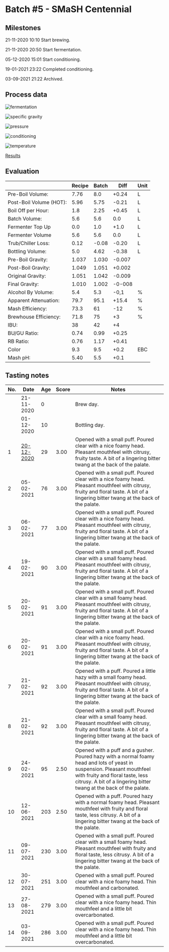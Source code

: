 # Batch #5 - SMaSH Centennial

## Milestones

21-11-2020 10:10 Start brewing.

21-11-2020 20:50 Start fermentation.

05-12-2020 15:01 Start conditioning.

19-01-2021 23:22 Completed conditioning.

03-09-2021 21:22 Archived.

## Process data

![fermentation](fermentation.png)

![specific gravity](gravity.png)

![pressure](pressure.png)

![conditioning](conditioning.png)

![temperature](temperature.png)

[Results](./Batch_5_SMaSH_Centennial_results.pdf)

## Evaluation

|                         | Recipe | Batch | Diff   | Unit |
|-------------------------|--------|-------|--------|------|
| Pre-Boil Volume:        | 7.76   | 8.0   | +0.24  | L    |
| Post-Boil Volume (HOT): | 5.96   | 5.75  | -0.21  | L    |
| Boil Off per Hour:      | 1.8    | 2.25  | +0.45  | L    |
| Batch Volume:           | 5.6    | 5.6   | 0.0    | L    |
| Fermenter Top Up        | 0.0    | 1.0   | +1.0   | L    |
| Fermenter Volume        | 5.6    | 5.6   | 0.0    | L    |
| Trub/Chiller Loss:      | 0.12   | -0.08 | -0.20  | L    |
| Bottling Volume:        | 5.0    | 4.62  | -0.38  | L    |
| Pre-Boil Gravity:       | 1.037  | 1.030 | -0.007 |      |
| Post-Boil Gravity:      | 1.049  | 1.051 | +0.002 |      |
| Original Gravity:       | 1.051  | 1.042 | -0.009 |      |
| Final Gravity:          | 1.010  | 1.002 | -0-008 |      |
| Alcohol By Volume:      | 5.4    | 5.3   | -0,1   | %    |
| Apparent Attenuation:   | 79.7   | 95.1  | +15.4  | %    |
| Mash Efficiency:        | 73.3   | 61    | -12    | %    |
| Brewhouse Efficiency:   | 71.8   | 75    | +3     | %    |
| IBU:                    | 38     | 42    | +4     |      |
| BU/GU Ratio:            | 0.74   | 0.99  | +0.25  |      |
| RB Ratio:               | 0.76   | 1.17  | +0.41  |      |
| Color                   | 9.3    | 9.5   | +0.2   | EBC  |
| Mash pH:                | 5.40   | 5.5   | +0.1   |      |

## Tasting notes

| No. | Date       | Age | Score | Notes |
|-----|------------|-----|-------|-------|
|     | 21-11-2020 |   0 |       | Brew day. |
|     | 01-12-2020 |  10 |       | Bottling day. |
|   1 | [20-12-2020](20201220_Batch_5_SMaSH_Centennial_BJCP_Scoresheet_1_14.pdf) |  29 |  3.00 | Opened with a small puff. Poured clear with a nice foamy head. Pleasant mouthfeel with citrusy, fruity taste. A bit of a lingering bitter twang at the back of the palate. |
|   2 | 05-02-2021 |  76 |  3.00 | Opened with a small puff. Poured clear with a nice foamy head. Pleasant mouthfeel with citrusy, fruity and floral taste. A bit of a lingering bitter twang at the back of the palate. |
|   3 | 06-02-2021 |  77 |  3.00 | Opened with a small puff. Poured clear with a nice foamy head. Pleasant mouthfeel with citrusy, fruity and floral taste. A bit of a lingering bitter twang at the back of the palate. |
|   4 | 19-02-2021 |  90 |  3.00 | Opened with a small puff. Poured clear with a small foamy head. Pleasant mouthfeel with citrusy, fruity and floral taste. A bit of a lingering bitter twang at the back of the palate. |
|   5 | 20-02-2021 |  91 |  3.00 | Opened with a small puff. Poured clear with a small foamy head. Pleasant mouthfeel with citrusy, fruity and floral taste. A bit of a lingering bitter twang at the back of the palate. |
|   6 | 20-02-2021 |  91 |  3.00 | Opened with a small puff. Poured clear with a nice foamy head. Pleasant mouthfeel with citrusy, fruity and floral taste. A bit of a lingering bitter twang at the back of the palate. |
|   7 | 21-02-2021 |  92 |  3.00 | Opened with a puff. Poured a little hazy with a small foamy head. Pleasant mouthfeel with citrusy, fruity and floral taste. A bit of a lingering bitter twang at the back of the palate. |
|   8 | 21-02-2021 |  92 |  3.00 | Opened with a small puff. Poured clear with a small foamy head. Pleasant mouthfeel with citrusy, fruity and floral taste. A bit of a lingering bitter twang at the back of the palate. |
|   9 | 24-02-2021 |  95 |  2.50 | Opened with a puff and a gusher. Poured hazy with a normal foamy head and lots of yeast in suspension. Pleasant mouthfeel with fruity and floral taste, less citrusy. A bit of a lingering bitter twang at the back of the palate. |
|  10 | 12-06-2021 | 203 |  2.50 | Opened with a puff. Poured hazy with a normal foamy head. Pleasant mouthfeel with fruity and floral taste, less citrusy. A bit of a lingering bitter twang at the back of the palate. |
|  11 | 09-07-2021 | 230 |  3.00 | Opened with a small puff. Poured clear with a small foamy head. Pleasant mouthfeel with fruity and floral taste, less citrusy. A bit of a lingering bitter twang at the back of the palate. |
|  12 | 30-07-2021 | 251 |  3.00 | Opened with a small puff. Poured clear with a nice foamy head. Thin mouthfeel and carbonated. |
|  13 | 27-08-2021 | 279 |  3.00 | Opened with a small puff. Poured clear with a nice foamy head. Thin mouthfeel and a little bit overcarbonated. |
|  14 | 03-09-2021 | 286 |  3.00 | Opened with a small puff. Poured clear with a nice foamy head. Thin mouthfeel and a little bit overcarbonated. |

